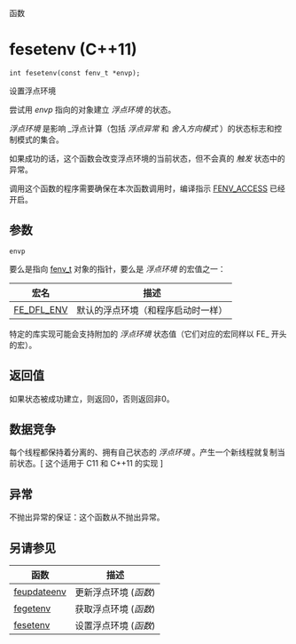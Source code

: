 函数

# fesetenv (C++11)

`int fesetenv(const fenv_t *envp);`

设置浮点环境

尝试用 _envp_ 指向的对象建立 _浮点环境_ 的状态。

_浮点环境_ 是影响 _浮点计算（包括 _浮点异常_ 和 _舍入方向模式_ ）的状态标志和控制模式的集合。

如果成功的话，这个函数会改变浮点环境的当前状态，但不会真的 _触发_ 状态中的异常。

调用这个函数的程序需要确保在本次函数调用时，编译指示 [FENV_ACCESS](FENV_ACCESS.md) 已经开启。


## 参数

`envp`

要么是指向 [fenv_t](fenv_t.md) 对象的指针，要么是 _浮点环境_ 的宏值之一：

宏名       | 描述
---------- | ----
[FE_DFL_ENV](FE_DFL_ENV.md) | 默认的浮点环境（和程序启动时一样）

特定的库实现可能会支持附加的 _浮点环境_ 状态值（它们对应的宏同样以 FE_ 开头的宏）。


## 返回值

如果状态被成功建立，则返回0，否则返回非0。


## 数据竞争

每个线程都保持着分离的、拥有自己状态的 _浮点环境_ 。产生一个新线程就复制当前状态。[ 这个适用于 C11 和 C++11 的实现 ]


## 异常

不抛出异常的保证：这个函数从不抛出异常。  


## 另请参见

函数                          | 描述
----------------------------- | ---------------------
[feupdateenv](feupdateenv.md) | 更新浮点环境 (_函数_)
[fegetenv](fegetenv.md)       | 获取浮点环境 (_函数_)
[fesetenv](fesetenv.md)       | 设置浮点环境 (_函数_)
